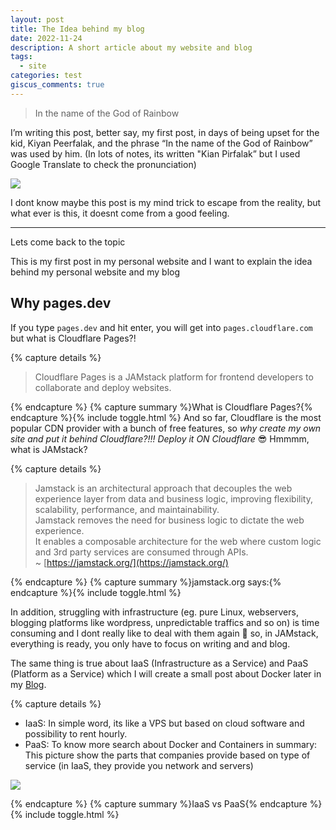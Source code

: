 ```yaml
---
layout: post
title: The Idea behind my blog
date: 2022-11-24
description: A short article about my website and blog
tags:
  - site
categories: test
giscus_comments: true
---
```


> In the name of the God of Rainbow


I’m writing this post, better say, my first post, in days of being upset for the kid, Kiyan Peerfalak, and the phrase “In the name of the God of Rainbow” was used by him. (In lots of notes, its written "Kian Pirfalak” but I used Google Translate to check the pronunciation)


![](https://lh3.googleusercontent.com/ehVQSG52op37Is4lqBxIeTrNK0GfLx-veuCyqsya9AOyE_CXFOU5V2S_OPqZ1fpucl18bDjiENpMt0iytgDH_QCjt65gbN4h-GMc9UvWrKzCGLBr-kBqEMGQzIS2bfM3Ud5LnSRJqw=w2400)


I dont know maybe this post is my mind trick to escape from the reality, but what ever is this, it doesnt come from a good feeling.


---


Lets come back to the topic


This is my first post in my personal website and I want to explain the idea behind my personal website and my blog


## Why pages.dev


If you type `pages.dev` and hit enter, you will get into `pages.cloudflare.com` but what is Cloudflare Pages?!


{% capture details %}


> Cloudflare Pages is a JAMstack platform for frontend developers to collaborate and deploy websites.


{% endcapture %}
{% capture summary %}What is Cloudflare Pages?{% endcapture %}{% include toggle.html %}
And so far, Cloudflare is the most popular CDN provider with a bunch of free features, so _why create my own site and put it behind Cloudflare?!!! Deploy it ON Cloudflare_ 😎
Hmmmm, what is JAMstack?


{% capture details %}


> Jamstack is an architectural approach that decouples the web experience layer from data and business logic, improving flexibility, scalability, performance, and maintainability.  
> Jamstack removes the need for business logic to dictate the web experience.  
> It enables a composable architecture for the web where custom logic and 3rd party services are consumed through APIs.  
> ~ [https://jamstack.org/](https://jamstack.org/)


{% endcapture %}
{% capture summary %}jamstack.org says:{% endcapture %}{% include toggle.html %}


In addition, struggling with infrastructure (eg. pure Linux, webservers, blogging platforms like wordpress, unpredictable traffics and so on) is time consuming and I dont really like to deal with them again 😬 so, in JAMstack, everything is ready, you only have to focus on writing and and blog.


The same thing is true about IaaS (Infrastructure as a Service) and PaaS (Platform as a Service) which I will create a small post about Docker later in my [Blog](https://blog.alerezaa.ir).


{% capture details %}
- IaaS: In simple word, its like a VPS but based on cloud software and possibility to rent hourly.
- PaaS: To know more search about Docker and Containers
in summary:
This picture show the parts that companies provide based on type of service (in IaaS, they provide you network and servers)


![](https://lh3.googleusercontent.com/I1IUtZ-xTWO0JHAV9Q4yismgXU4jjh_mCD8RsFg47auVdeKNeEl3YUKHx3vH8saEnwyf-BHl8jjmbGWWzJViq024uis01Sh48JPO99PT8Agw9R4BTnp-ufZZuklpNLZTaLrpXpxJAg=w600)


{% endcapture %}
{% capture summary %}IaaS vs PaaS{% endcapture %}{% include toggle.html %}


